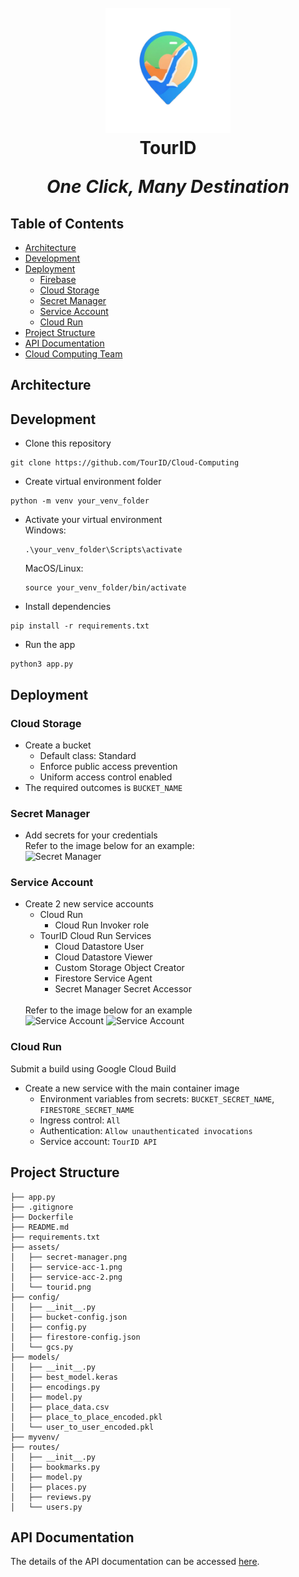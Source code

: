<h1 align="center">
  <br>
    <img src="assets/tourid.png" alt="TourID" width="200">
  <br>
    TourID
  <br>
   <p><em>One Click, Many Destination</em></p>
</h1>

## Table of Contents
- [Architecture](#architecture)
- [Development](#development)
- [Deployment](#deployment)
  - [Firebase](#firebase)
  - [Cloud Storage](#cloud-storage)
  - [Secret Manager](#secret-manager)
  - [Service Account](#service-account)
  - [Cloud Run](#cloud-run)
- [Project Structure](#project-structure)
- [API Documentation](#api-documentations)
- [Cloud Computing Team](#cloud-computing-team)

## Architecture

## Development
- Clone this repository
```
git clone https://github.com/TourID/Cloud-Computing
```

- Create virtual environment folder
```
python -m venv your_venv_folder
```

- Activate your virtual environment
  <br>
  Windows:
  ```
  .\your_venv_folder\Scripts\activate
  ```
  MacOS/Linux:
  ```
  source your_venv_folder/bin/activate

- Install dependencies
```
pip install -r requirements.txt
```
- Run the app
```
python3 app.py
```

## Deployment

### Cloud Storage
- Create a bucket
  - Default class: Standard
  - Enforce public access prevention
  - Uniform access control enabled
- The required outcomes is `BUCKET_NAME`

### Secret Manager
- Add secrets for your credentials
  <br>
  Refer to the image below for an example:
  <br>
![Secret Manager](assets/secret-manager.png)

### Service Account
- Create 2 new service accounts
  - Cloud Run
    - Cloud Run Invoker role
  - TourID Cloud Run Services
    - Cloud Datastore User
    - Cloud Datastore Viewer
    - Custom Storage Object Creator
    - Firestore Service Agent
    - Secret Manager Secret Accessor
    <br>
  Refer to the image below for an example
   <br>
![Service Account](assets/service-acc-1.png)
![Service Account](assets/service-acc-2.png)

### Cloud Run
Submit a build using Google Cloud Build
- Create a new service with the main container image
  - Environment variables from secrets: `BUCKET_SECRET_NAME`, `FIRESTORE_SECRET_NAME`
  - Ingress control: `All`
  - Authentication: `Allow unauthenticated invocations`
  - Service account: `TourID API`

## Project Structure
```
├── app.py
├── .gitignore
├── Dockerfile
├── README.md
├── requirements.txt
├── assets/
│   ├── secret-manager.png
│   ├── service-acc-1.png
│   ├── service-acc-2.png
│   └── tourid.png
├── config/
│   ├── __init__.py
│   ├── bucket-config.json
│   ├── config.py
│   ├── firestore-config.json
│   └── gcs.py
├── models/
│   ├── __init__.py
│   ├── best_model.keras
│   ├── encodings.py
│   ├── model.py
│   ├── place_data.csv
│   ├── place_to_place_encoded.pkl
│   └── user_to_user_encoded.pkl
├── myvenv/
├── routes/
│   ├── __init__.py
│   ├── bookmarks.py
│   ├── model.py
│   ├── places.py
│   ├── reviews.py
│   └── users.py
```
## API Documentation
The details of the API documentation can be accessed [here](https://documenter.getpostman.com/view/10002265/2sA3XSA1Vh).
